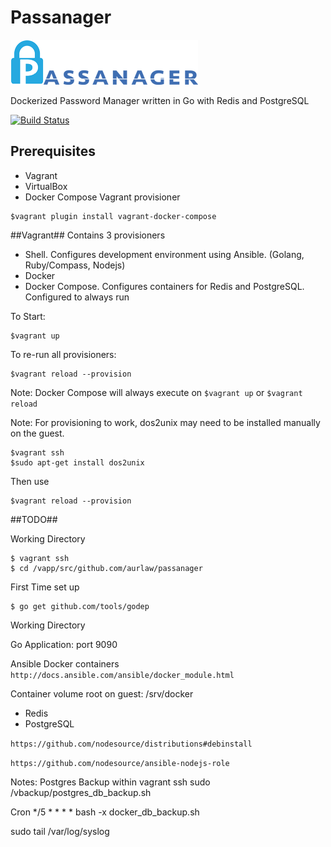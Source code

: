# Passanager

![alt tag](https://raw.githubusercontent.com/aurlaw/Passanager/master/temp/passanager_logo_v1.png)

Dockerized Password Manager written  in Go with Redis and PostgreSQL

[![Build Status](https://travis-ci.org/aurlaw/Passanager.svg?branch=master)](https://travis-ci.org/aurlaw/Passanager)


## Prerequisites ##

* Vagrant
* VirtualBox
* Docker Compose Vagrant provisioner
```
$vagrant plugin install vagrant-docker-compose
```

##Vagrant##
Contains 3 provisioners

* Shell. Configures development environment using Ansible. (Golang, Ruby/Compass, Nodejs)
* Docker
* Docker Compose. Configures containers for Redis and PostgreSQL. Configured to always run

To Start:

```
$vagrant up
```

To re-run all provisioners:

```
$vagrant reload --provision
```

Note: Docker Compose will always execute on `$vagrant up` or `$vagrant reload`

Note: For provisioning to work, dos2unix may need to be installed manually on the guest.

```
$vagrant ssh
$sudo apt-get install dos2unix
```

Then use
```
$vagrant reload --provision
```

##TODO##

Working Directory

```
$ vagrant ssh
$ cd /vapp/src/github.com/aurlaw/passanager
```

First Time set up

```
$ go get github.com/tools/godep
```

Working Directory

Go Application: port 9090


Ansible Docker containers
`http://docs.ansible.com/ansible/docker_module.html`

Container volume root on guest: /srv/docker

* Redis
* PostgreSQL


`https://github.com/nodesource/distributions#debinstall`

`https://github.com/nodesource/ansible-nodejs-role`


Notes:
Postgres Backup
within vagrant ssh
sudo /vbackup/postgres_db_backup.sh

Cron
*/5 * * * *  bash -x docker_db_backup.sh

 sudo tail /var/log/syslog